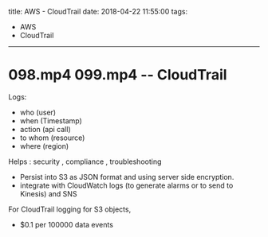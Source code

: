 title: AWS - CloudTrail
date: 2018-04-22 11:55:00
tags:
- AWS
- CloudTrail
---

# 098.mp4 099.mp4 -- CloudTrail

Logs:
* who (user)
* when (Timestamp)
* action (api call)
* to whom (resource)
* where (region)



Helps : security , compliance , troubleshooting

* Persist into S3 as JSON format and using server side encryption.
* integrate with CloudWatch logs (to generate alarms or to send to Kinesis) and SNS



For CloudTrail logging for S3 objects,
  * $0.1 per 100000 data events
